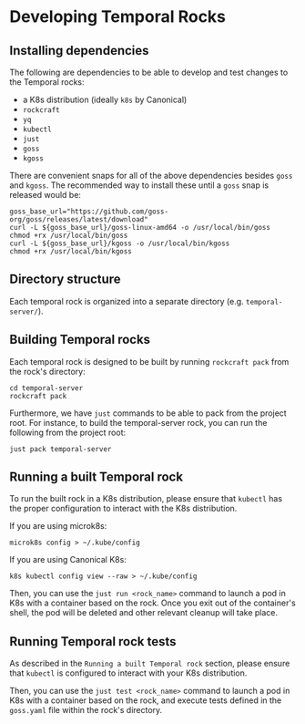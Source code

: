 # Developing Temporal Rocks

## Installing dependencies

The following are dependencies to be able to develop and test changes to the Temporal rocks:

- a K8s distribution (ideally `k8s` by Canonical)
- `rockcraft`
- `yq`
- `kubectl`
- `just`
- `goss`
- `kgoss`

There are convenient snaps for all of the above dependencies besides `goss` and `kgoss`. The recommended way to install these until a `goss` snap is released would be:

```shell
goss_base_url="https://github.com/goss-org/goss/releases/latest/download"
curl -L ${goss_base_url}/goss-linux-amd64 -o /usr/local/bin/goss
chmod +rx /usr/local/bin/goss
curl -L ${goss_base_url}/kgoss -o /usr/local/bin/kgoss
chmod +rx /usr/local/bin/kgoss
```

## Directory structure

Each temporal rock is organized into a separate directory (e.g. `temporal-server/`).

## Building Temporal rocks

Each temporal rock is designed to be built by running `rockcraft pack` from the rock's directory:

```shell
cd temporal-server
rockcraft pack
```

Furthermore, we have `just` commands to be able to pack from the project root. For instance, to build the temporal-server rock, you can run the following from the project root:

```
just pack temporal-server
```

## Running a built Temporal rock

To run the built rock in a K8s distribution, please ensure that `kubectl` has the proper configuration to interact with the K8s distribution.

If you are using microk8s:

```shell
microk8s config > ~/.kube/config
```

If you are using Canonical K8s:

```shell
k8s kubectl config view --raw > ~/.kube/config
```

Then, you can use the `just run <rock_name>` command to launch a pod in K8s with a container based on the rock. Once you exit out of the container's shell, the pod will be deleted and other relevant cleanup will take place.

## Running Temporal rock tests

As described in the `Running a built Temporal rock` section, please ensure that `kubectl` is configured to interact with your K8s distribution.

Then, you can use the `just test <rock_name>` command to launch a pod in K8s with a container based on the rock, and execute tests defined in the `goss.yaml` file within the rock's directory.
